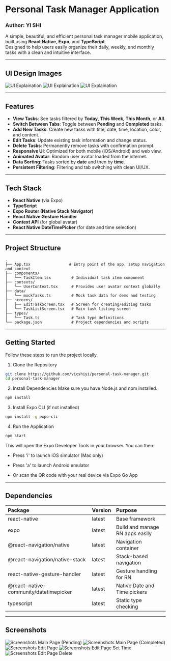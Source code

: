 # Personal Task Manager Application

### Author: YI SHI

A simple, beautiful, and efficient personal task manager mobile application, built using **React Native**, **Expo**, and **TypeScript**.  
Designed to help users easily organize their daily, weekly, and monthly tasks with a clean and intuitive interface.

---

## UI Design Images

![UI Explaination](./readme_image/Task_Manager_App_1.png)
![UI Explaination](./readme_image/Task_Manager_App_2.png)
![UI Explaination](./readme_image/Task_Manager_App_3.png)

---

## Features

- **View Tasks**: See tasks filtered by **Today**, **This Week**, **This Month**, or **All**.
- **Switch Between Tabs**: Toggle between **Pending** and **Completed** tasks.
- **Add New Tasks**: Create new tasks with title, date, time, location, color, and content.
- **Edit Tasks**: Update existing task information and change status.
- **Delete Tasks**: Permanently remove tasks with confirmation prompt.
- **Responsive UI**: Optimized for both mobile (iOS/Android) and web view.
- **Animated Avatar**: Random user avatar loaded from the internet.
- **Data Sorting**: Tasks sorted by **date** and then by **time**.
- **Persistent Filtering**: Filtering and tab switching with clean UI/UX.

---

## Tech Stack

- **React Native** (via Expo)
- **TypeScript**
- **Expo Router (Native Stack Navigator)**
- **React Native Gesture Handler**
- **Context API** (for global avatar)
- **React Native DateTimePicker** (for date and time selection)

---

## Project Structure

```
.
├── App.tsx                 # Entry point of the app, setup navigation and context
├── components/
│   └── TaskItem.tsx         # Individual task item component
├── contexts/
│   └── UserContext.tsx      # Provides user avatar context globally
├── data/
│   └── mockTasks.ts         # Mock task data for demo and testing
├── screens/
│   ├── EditTaskScreen.tsx   # Screen for creating/editing tasks
│   └── TaskListScreen.tsx   # Main task listing screen
├── types/
│   └── Task.ts              # Task type definitions
└── package.json             # Project dependencies and scripts
```

---

## Getting Started

Follow these steps to run the project locally.

1. Clone the Repository

```bash
git clone https://github.com/vicshiyi/personal-task-manager.git
cd personal-task-manager
```

2. Install Dependencies
   Make sure you have Node.js and npm installed.

```bash
npm install
```

3. Install Expo CLI (if not installed)

```bash
npm install -g expo-cli
```

4. Run the Application

```bash
npm start
```

This will open the Expo Developer Tools in your browser.
You can then:

- Press 'i' to launch iOS simulator (Mac only)

- Press 'a' to launch Android emulator

- Or scan the QR code with your real device via Expo Go App

---

## Dependencies

| Package                                | Version | Purpose                         |
| :------------------------------------- | :------ | :------------------------------ |
| react-native                           | latest  | Base framework                  |
| expo                                   | latest  | Build and manage RN apps easily |
| @react-navigation/native               | latest  | Navigation container            |
| @react-navigation/native-stack         | latest  | Stack-based navigation          |
| react-native-gesture-handler           | latest  | Gesture handling for RN         |
| @react-native-community/datetimepicker | latest  | Native Date and Time pickers    |
| typescript                             | latest  | Static type checking            |

---

## Screenshots

![Screenshots Main Page (Pending)](./readme_image/screenshot_main_pending.png)
![Screenshots Main Page (Completed)](./readme_image/screenshot_main_completed.png)
![Screenshots Edit Page](./readme_image/screenshot_edit.png)
![Screenshots Edit Page Set Time](./readme_image/screenshot_edit_time.png)
![Screenshots Edit Page Delete](./readme_image/screenshot_edit_delete.png)
